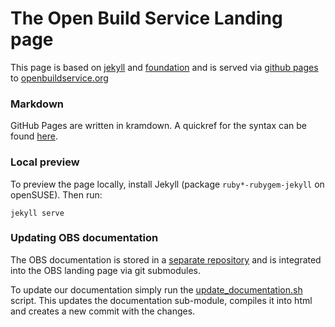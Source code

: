 The Open Build Service Landing page
===================================

This page is based on [jekyll](https://github.com/mojombo/jekyll) and [foundation](http://foundation.zurb.com/)
and is served via [github pages](http://pages.github.com/) to [openbuildservice.org](http://www.openbuildservice.org)

### Markdown

GitHub Pages are written in kramdown. A quickref for the syntax can
be found [here](https://kramdown.gettalong.org/quickref.html).

### Local preview

To preview the page locally, install Jekyll
(package `ruby*-rubygem-jekyll` on openSUSE). Then run:

```
jekyll serve
```

### Updating OBS documentation

The OBS documentation is stored in a [separate repository](https://github.com/openSUSE/obs-docu)
and is integrated into the OBS landing page via git submodules.

To update our documentation simply run the [update_documentation.sh]() script. This
updates the documentation sub-module, compiles it into html and creates a new commit
with the changes.
